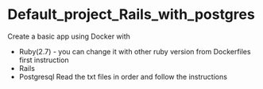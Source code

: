 # Default_project_Rails_with_postgres
Create a basic app using Docker with 
  - Ruby(2.7) - you can change it with other ruby version from Dockerfiles first instruction
  - Rails
  - Postgresql
Read the txt files in order and follow the instructions
